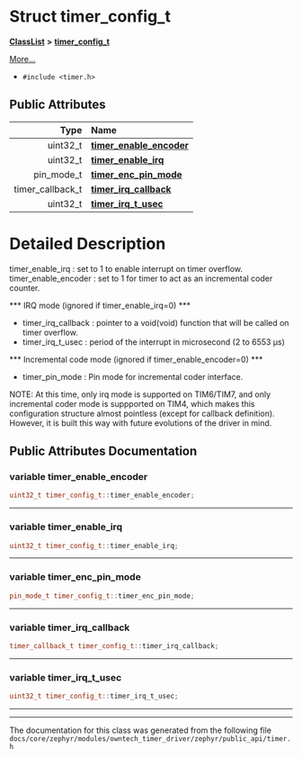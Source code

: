 

# Struct timer\_config\_t



[**ClassList**](annotated.md) **>** [**timer\_config\_t**](structtimer__config__t.md)



[More...](#detailed-description)

* `#include <timer.h>`





















## Public Attributes

| Type | Name |
| ---: | :--- |
|  uint32\_t | [**timer\_enable\_encoder**](#variable-timer_enable_encoder)  <br> |
|  uint32\_t | [**timer\_enable\_irq**](#variable-timer_enable_irq)  <br> |
|  pin\_mode\_t | [**timer\_enc\_pin\_mode**](#variable-timer_enc_pin_mode)  <br> |
|  timer\_callback\_t | [**timer\_irq\_callback**](#variable-timer_irq_callback)  <br> |
|  uint32\_t | [**timer\_irq\_t\_usec**](#variable-timer_irq_t_usec)  <br> |












































# Detailed Description


timer\_enable\_irq : set to 1 to enable interrupt on timer overflow. timer\_enable\_encoder : set to 1 for timer to act as an incremental coder counter.


\*\*\* IRQ mode (ignored if timer\_enable\_irq=0) \*\*\*
* timer\_irq\_callback : pointer to a void(void) function that will be called on timer overflow.
* timer\_irq\_t\_usec : period of the interrupt in microsecond (2 to 6553 µs)




\*\*\* Incremental code mode (ignored if timer\_enable\_encoder=0) \*\*\*
* timer\_pin\_mode : Pin mode for incremental coder interface.




NOTE: At this time, only irq mode is supported on TIM6/TIM7, and only incremental coder mode is suppported on TIM4, which makes this configuration structure almost pointless (except for callback definition). However, it is built this way with future evolutions of the driver in mind. 


    
## Public Attributes Documentation




### variable timer\_enable\_encoder 

```C++
uint32_t timer_config_t::timer_enable_encoder;
```




<hr>



### variable timer\_enable\_irq 

```C++
uint32_t timer_config_t::timer_enable_irq;
```




<hr>



### variable timer\_enc\_pin\_mode 

```C++
pin_mode_t timer_config_t::timer_enc_pin_mode;
```




<hr>



### variable timer\_irq\_callback 

```C++
timer_callback_t timer_config_t::timer_irq_callback;
```




<hr>



### variable timer\_irq\_t\_usec 

```C++
uint32_t timer_config_t::timer_irq_t_usec;
```




<hr>

------------------------------
The documentation for this class was generated from the following file `docs/core/zephyr/modules/owntech_timer_driver/zephyr/public_api/timer.h`

